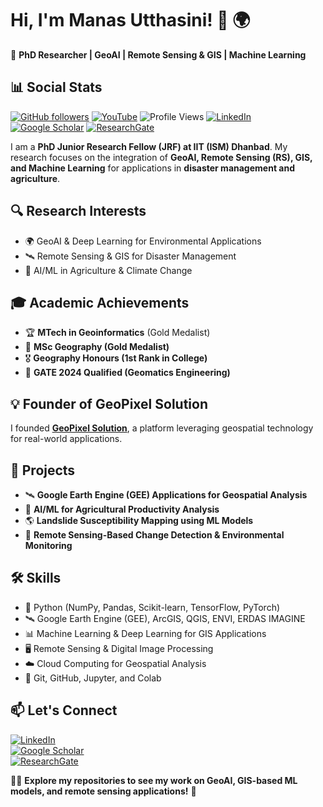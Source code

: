 # Hi, I'm Manas Utthasini! 👋 🌍  

🚀 **PhD Researcher | GeoAI | Remote Sensing & GIS | Machine Learning**  
## 📊 Social Stats  
[![GitHub followers](https://img.shields.io/github/followers/manas-geo?style=social)](https://github.com/manas-geo?tab=followers)  [![YouTube](https://img.shields.io/badge/YouTube-Subscribe-red?logo=youtube)](https://www.youtube.com/@GeoPixelSolution)  ![Profile Views](https://komarev.com/ghpvc/?username=manas-geo&color=blue)  [![LinkedIn](https://img.shields.io/badge/LinkedIn-Connect-blue?logo=linkedin)](https://www.linkedin.com/in/manas-geo-rsgis/)  [![Google Scholar](https://img.shields.io/badge/Google%20Scholar-View-lightgrey?logo=googlescholar)](https://scholar.google.com/citations?user=sorA7ccAAAAJ&hl=en)  [![ResearchGate](https://img.shields.io/badge/ResearchGate-Profile-green?logo=researchgate)](https://www.researchgate.net/profile/Manas-Utthasini)  

I am a **PhD Junior Research Fellow (JRF) at IIT (ISM) Dhanbad**. My research focuses on the integration of **GeoAI, Remote Sensing (RS), GIS, and Machine Learning** for applications in **disaster management and agriculture**.  

## 🔍 Research Interests  
- 🌍 GeoAI & Deep Learning for Environmental Applications 
- 🛰 Remote Sensing & GIS for Disaster Management  
- 🌱 AI/ML in Agriculture & Climate Change  

## 🎓 Academic Achievements
- 🏆 **MTech in Geoinformatics** (Gold Medalist)  
- 🥇 **MSc Geography (Gold Medalist)**
- 🎖 **Geography Honours (1st Rank in College)**
- 🏅 **GATE 2024 Qualified (Geomatics Engineering)**  

## 💡 Founder of GeoPixel Solution  
I founded **[GeoPixel Solution](https://sites.google.com/view/geopixelsolution/home?authuser=0)**, a platform leveraging geospatial technology for real-world applications.

## 🚀 Projects  
- 🛰 **Google Earth Engine (GEE) Applications for Geospatial Analysis**
- 🌾 **AI/ML for Agricultural Productivity Analysis** 
- 🌎 **Landslide Susceptibility Mapping using ML Models**  
- 📡 **Remote Sensing-Based Change Detection & Environmental Monitoring**  

## 🛠 Skills  
- 🐍 Python (NumPy, Pandas, Scikit-learn, TensorFlow, PyTorch)  
- 🛰 Google Earth Engine (GEE), ArcGIS, QGIS, ENVI, ERDAS IMAGINE  
- 📊 Machine Learning & Deep Learning for GIS Applications  
- 🖥️ Remote Sensing & Digital Image Processing  
- ☁️ Cloud Computing for Geospatial Analysis  
- 🔧 Git, GitHub, Jupyter, and Colab  

## 📫 Let's Connect  
[![LinkedIn](https://img.shields.io/badge/LinkedIn-Connect-blue?logo=linkedin)](https://www.linkedin.com/in/manas-geo-rsgis/)  
[![Google Scholar](https://img.shields.io/badge/Google%20Scholar-View-lightgrey?logo=googlescholar)](https://scholar.google.com/citations?user=sorA7ccAAAAJ&hl=en)  
[![ResearchGate](https://img.shields.io/badge/ResearchGate-Profile-green?logo=researchgate)](https://www.researchgate.net/profile/Manas-Utthasini)  

👨‍💻 **Explore my repositories to see my work on GeoAI, GIS-based ML models, and remote sensing applications!** 🚀  
